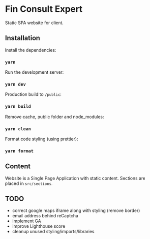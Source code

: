 # Fin Consult Expert

Static SPA website for client.

## Installation

Install the dependencies:

### `yarn`

Run the development server:

### `yarn dev`

Production build to `/public`:

### `yarn build`

Remove cache, public folder and node_modules:

### `yarn clean`

Format code styling (using prettier):

### `yarn format`

## Content

Website is a Single Page Application with static content. Sections are placed in `src/sections`.

## TODO

- correct google maps iframe along with styling (remove border)
- email address behind reCaptcha
- implement GA
- improve Lighthouse score
- cleanup unused styling/imports/libraries